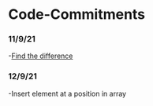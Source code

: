 # Code-Commitments
### 11/9/21
-[Find the difference](https://leetcode.com/problems/find-the-difference/)
### 12/9/21
-Insert element at a position in array
